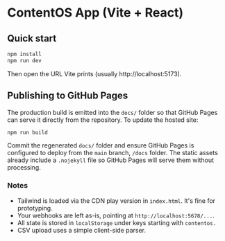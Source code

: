 # ContentOS App (Vite + React)

## Quick start
```bash
npm install
npm run dev
```

Then open the URL Vite prints (usually http://localhost:5173).

## Publishing to GitHub Pages
The production build is emitted into the `docs/` folder so that GitHub Pages can serve it directly from the repository. To update the hosted site:

```bash
npm run build
```

Commit the regenerated `docs/` folder and ensure GitHub Pages is configured to deploy from the `main` branch, `/docs` folder. The static assets already include a `.nojekyll` file so GitHub Pages will serve them without processing.

### Notes
- Tailwind is loaded via the CDN play version in `index.html`. It's fine for prototyping.
- Your webhooks are left as-is, pointing at `http://localhost:5678/...`.
- All state is stored in `localStorage` under keys starting with `contentos.`
- CSV upload uses a simple client-side parser.
